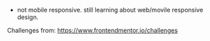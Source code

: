- not mobile responsive. still learning about web/movile responsive design.

Challenges from: https://www.frontendmentor.io/challenges
